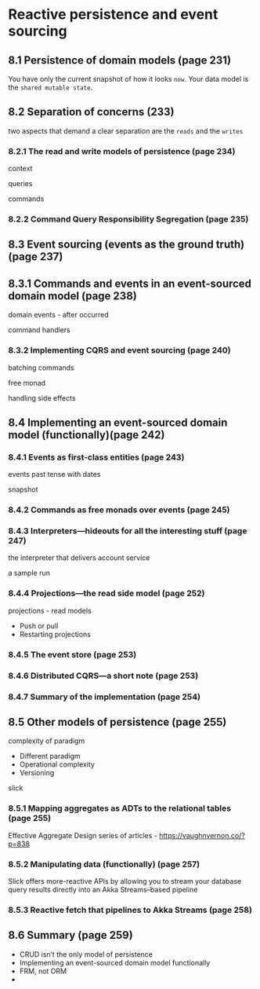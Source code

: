 # Reactive persistence and event sourcing

## 8.1 Persistence of domain models (page 231)

You have only the current snapshot of how it looks `now`. 
Your data model is the `shared mutable state`.

## 8.2 Separation of concerns (233)

two aspects that demand a clear separation are the `reads` and the `writes`

### 8.2.1 The read and write models of persistence (page 234)

context

queries

commands

### 8.2.2 Command Query Responsibility Segregation (page 235)

## 8.3 Event sourcing (events as the ground truth) (page 237)

## 8.3.1 Commands and events in an event-sourced domain model (page 238)

domain events - after occurred

command handlers

### 8.3.2 Implementing CQRS and event sourcing (page 240)

batching commands

free monad

handling side effects

## 8.4 Implementing an event-sourced domain model (functionally)(page 242)

### 8.4.1 Events as first-class entities (page 243)

events past tense with dates

snapshot

### 8.4.2 Commands as free monads over events (page 245)

### 8.4.3 Interpreters—hideouts for all the interesting stuff (page 247)

the interpreter that delivers account service

a sample run

### 8.4.4 Projections—the read side model (page 252)

projections - read models

- Push or pull
- Restarting projections


### 8.4.5 The event store (page 253)

### 8.4.6 Distributed CQRS—a short note (page 253)

### 8.4.7 Summary of the implementation (page 254)

## 8.5 Other models of persistence (page 255)

complexity of paradigm

- Different paradigm
- Operational complexity
- Versioning

slick

### 8.5.1 Mapping aggregates as ADTs to the relational tables (page 255)

Effective Aggregate Design series of articles - https://vaughnvernon.co/?p=838
    
### 8.5.2 Manipulating data (functionally) (page 257)

Slick offers more-reactive APIs by allowing you to stream your database query results directly into an Akka Streams–based pipeline

### 8.5.3 Reactive fetch that pipelines to Akka Streams (page 258)
 
## 8.6 Summary (page 259)

- CRUD isn’t the only model of persistence
- Implementing an event-sourced domain model functionally
- FRM, not ORM
- 
